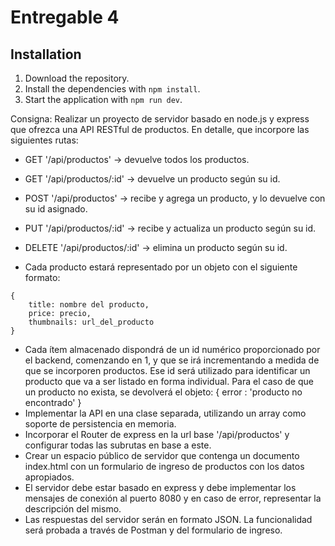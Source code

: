 # Entregable 4

## Installation

1. Download the repository.
2. Install the dependencies with `npm install`.
3. Start the application with `npm run dev`.

Consigna: Realizar un proyecto de servidor basado en node.js y express que ofrezca una API RESTful de productos. En detalle, que incorpore las siguientes rutas:

- GET '/api/productos' -> devuelve todos los productos.
- GET '/api/productos/:id' -> devuelve un producto según su id.
- POST '/api/productos' -> recibe y agrega un producto, y lo devuelve con su id asignado.
- PUT '/api/productos/:id' -> recibe y actualiza un producto según su id.
- DELETE '/api/productos/:id' -> elimina un producto según su id.

- Cada producto estará representado por un objeto con el siguiente formato:

```
{
    title: nombre del producto,
    price: precio,
    thumbnails: url_del_producto
}
```

- Cada ítem almacenado dispondrá de un id numérico proporcionado por el backend,
  comenzando en 1, y que se irá incrementando a medida de que se incorporen
  productos. Ese id será utilizado para identificar un producto que va a ser listado en
  forma individual.
  Para el caso de que un producto no exista, se devolverá el objeto:
  { error : 'producto no encontrado' }
- Implementar la API en una clase separada, utilizando un array como soporte de
  persistencia en memoria.
- Incorporar el Router de express en la url base '/api/productos' y configurar todas las
  subrutas en base a este.
- Crear un espacio público de servidor que contenga un documento index.html con un
  formulario de ingreso de productos con los datos apropiados.
- El servidor debe estar basado en express y debe implementar los mensajes de conexión
  al puerto 8080 y en caso de error, representar la descripción del mismo.
- Las respuestas del servidor serán en formato JSON. La funcionalidad será probada a
  través de Postman y del formulario de ingreso.
